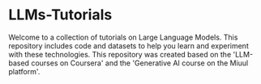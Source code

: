 # LLMs-Tutorials
Welcome to a collection of tutorials on Large Language Models. This repository includes code and datasets to help you learn and experiment with these technologies. This repository was created based on the 'LLM-based courses on Coursera' and the 'Generative AI course on the Miuul platform'. 
